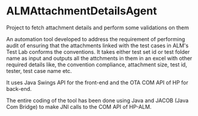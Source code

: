 # ALMAttachmentDetailsAgent
Project to fetch attachment details and perform some validations on them

An automation tool developed to address the requirement of performing audit of ensuring that the attachments linked with the test cases in ALM's Test Lab conforms the conventions.
It takes either test set id or test folder name as input and outputs all the attchments in them in an excel with other required details like, the convention compliance, attachment size, test id, tester, test case name etc.

It uses Java Swings API for the front-end and the OTA COM API of HP for back-end.

The entire coding of the tool has been done using Java and JACOB (Java Com Bridge) to make JNI calls to the COM API of HP-ALM.
